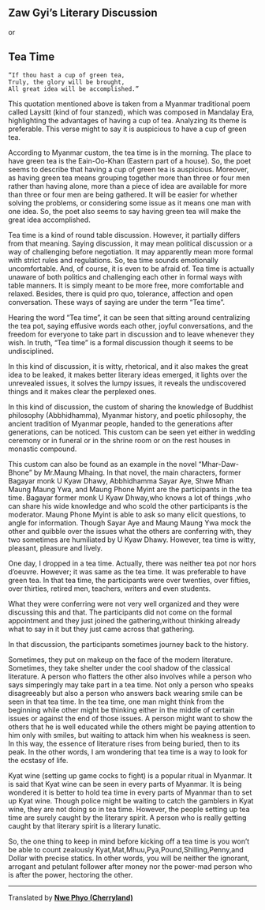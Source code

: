 ## Zaw Gyi’s Literary Discussion

or
## Tea Time

	“If thou hast a cup of green tea,
	Truly, the glory will be brought,
	All great idea will be accomplished.”

This quotation mentioned above is taken from a Myanmar traditional poem called Laysitt (kind of four stanzed), which was composed in Mandalay Era, highlighting the advantages of having a cup of tea.
Analyzing its theme is preferable.
This verse might to say it is auspicious to have a cup of green tea.

According to Myanmar custom, the tea time is in the morning.
The place to have green tea is the Eain-Oo-Khan (Eastern part of a house).
So, the poet seems to describe that having a cup of green tea is auspicious.
Moreover, as having green tea means grouping together more than three or four men rather than having alone, more than a piece of idea are available for more than three or four men are being gathered.
It will be easier for whether solving the problems, or considering some issue as it means one man with one idea.
So, the poet also seems to say having green tea will make the great idea accomplished.

Tea time is a kind of round table discussion.
However, it partially differs from that meaning.
Saying discussion, it may mean political discussion or a way of challenging before negotiation.
It may apparently mean more formal with strict rules and regulations.
So, tea time sounds emotionally uncomfortable.
And, of course, it is even to be afraid of.
Tea time is actually unaware of both politics and challenging each other in formal ways with table manners.
It is simply meant to be more free, more comfortable and relaxed.
Besides, there is quid pro quo, tolerance, affection and open conversation.
These ways of saying are under the term “Tea time”.

Hearing the word “Tea time”, it can be seen that sitting around centralizing the tea pot, saying effusive words each other, joyful conversations, and the freedom for everyone to take part in discussion and to leave whenever they wish.
In truth, “Tea time” is a formal discussion though it seems to be undisciplined.

In this kind of discussion, it is witty, rhetorical, and it also makes the great idea to be leaked, it makes better literary ideas emerged, it lights over the unrevealed issues, it solves the lumpy issues, it reveals the undiscovered things and it makes clear the perplexed ones.

In this kind of discussion, the custom of sharing the knowledge of Buddhist philosophy (Abbhidhamma), Myanmar history, and poetic philosophy, the ancient tradition of Myanmar people, handed to the generations after generations, can be noticed.
This custom can be seen yet either in wedding ceremony or in funeral or in the shrine room or on the rest houses in monastic compound.

This custom can also be found as an example in the novel “Mhar-Daw-Bhone” by Mr.Maung Mhaing.
In that novel, the main characters, former Bagayar monk U Kyaw Dhawy, Abbhidhamma Sayar Aye, Shwe Mhan Maung Maung Ywa, and Maung Phone Myint are the participants in the tea time.
Bagayar former monk U Kyaw Dhway,who knows a lot of things ,who can share his wide knowledge  and who scold the other participants is the moderator.
Maung Phone Myint is able to ask so many elicit questions, to angle for information.
Though Sayar Aye and Maung Maung Ywa mock the other and quibble over the issues what the others are conferring with, they two sometimes are humiliated by U Kyaw Dhawy.
However, tea time is witty, pleasant, pleasure and lively.

One day, I dropped in a tea time.
Actually, there was neither tea pot nor hors d’oeuvre.
However; it was same as the tea time.
It was preferable to have green tea.
In that tea time, the participants were over twenties, over fifties, over thirties, retired men, teachers, writers and even students.

What they were conferring were not very well organized and they were discussing this and that.
The participants did not come on the formal appointment and they just joined the gathering,without thinking already what to say in it but they just came across that gathering.

In that discussion, the participants sometimes journey back to the history.

Sometimes, they put on makeup on the face of the modern literature.
Sometimes, they take shelter under the cool shadow of the classical literature.
A person who flatters the other also involves while a person who says simperingly may take part in a tea time.
Not only a person who speaks disagreeably but also a person who answers back wearing smile can be seen in that tea time.
In the tea time, one man might think from the beginning while other might be thinking either in the middle of certain issues or against the end of those issues.
A person might want to show the others that he is well educated while the others might be paying attention to him only with smiles, but waiting to attack him when his weakness is seen.
In this way, the essence of literature rises from being buried, then to its peak.
In the other words, I am wondering that tea time is a way to look for the ecstasy of life.

Kyat wine (setting up game cocks to fight) is a popular ritual in Myanmar.
It is said that Kyat wine can be seen in every parts of Myanmar.
It is being wondered it is better to hold tea time in every parts of Myanmar than to set up Kyat wine.
Though police might be waiting to catch the gamblers in Kyat wine, they are not doing so in tea time.
However, the people setting up tea time are surely caught by the literary spirit.
A person who is really getting caught by that literary spirit is a literary lunatic.

So, the one thing to keep in mind before kicking off  a tea time  is you won’t be able to count zealously Kyat,Mat,Mhuu,Pya,Pound,Shilling,Penny,and Dollar with precise statics.
In other words, you will be neither the ignorant, arrogant and petulant follower after money nor the power-mad person who is after the power, hectoring the other.

----
Translated by **[Nwe Phyo (Cherryland)](AUTHOR.md)**